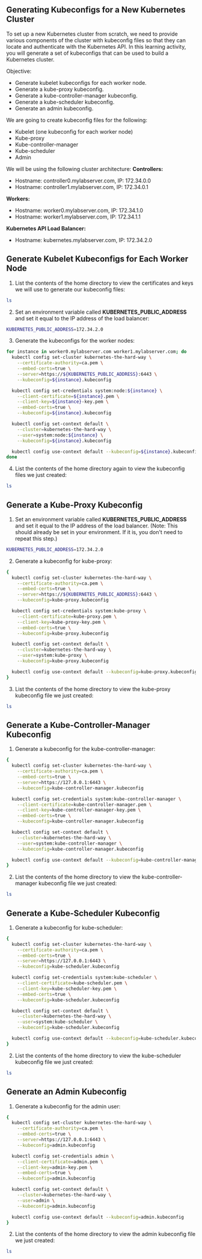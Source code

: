 ## Generating Kubeconfigs for a New Kubernetes Cluster
To set up a new Kubernetes cluster from scratch, we need to provide various components of the cluster with kubeconfig files so that they can locate and authenticate with the Kubernetes API. In this learning activity, you will generate a set of kubeconfigs that can be used to build a Kubernetes cluster.

Objective:
- Generate kubelet kubeconfigs for each worker node.
- Generate a kube-proxy kubeconfig.
- Generate a kube-controller-manager kubeconfig.
- Generate a kube-scheduler kubeconfig.
- Generate an admin kubeconfig.

We are going to create kubeconfig files for the following:
- Kubelet (one kubeconfig for each worker node)
- Kube-proxy
- Kube-controller-manager
- Kube-scheduler
- Admin
  
We will be using the following cluster architecture:
**Controllers:**
- Hostname: controller0.mylabserver.com, IP: 172.34.0.0
- Hostname: controller1.mylabserver.com, IP: 172.34.0.1

**Workers:**
- Hostname: worker0.mylabserver.com, IP: 172.34.1.0
- Hostname: worker1.mylabserver.com, IP: 172.34.1.1

**Kubernetes API Load Balancer:**
- Hostname: kubernetes.mylabserver.com, IP: 172.34.2.0

## Generate Kubelet Kubeconfigs for Each Worker Node
1. List the contents of the home directory to view the certificates and keys we will use to generate our kubeconfig files:
```bash
ls
```
2. Set an environment variable called **KUBERNETES_PUBLIC_ADDRESS** and set it equal to the IP address of the load balancer:
```bash
KUBERNETES_PUBLIC_ADDRESS=172.34.2.0
```
3. Generate the kubeconfigs for the worker nodes:
```bash
for instance in worker0.mylabserver.com worker1.mylabserver.com; do
  kubectl config set-cluster kubernetes-the-hard-way \
    --certificate-authority=ca.pem \
    --embed-certs=true \
    --server=https://${KUBERNETES_PUBLIC_ADDRESS}:6443 \
    --kubeconfig=${instance}.kubeconfig

  kubectl config set-credentials system:node:${instance} \
    --client-certificate=${instance}.pem \
    --client-key=${instance}-key.pem \
    --embed-certs=true \
    --kubeconfig=${instance}.kubeconfig

  kubectl config set-context default \
    --cluster=kubernetes-the-hard-way \
    --user=system:node:${instance} \
    --kubeconfig=${instance}.kubeconfig

  kubectl config use-context default --kubeconfig=${instance}.kubeconfig
done
```
4. List the contents of the home directory again to view the kubeconfig files we just created:
```bash
ls
```

## Generate a Kube-Proxy Kubeconfig
1. Set an environment variable called **KUBERNETES_PUBLIC_ADDRESS** and set it equal to the IP address of the load balancer. (Note: This should already be set in your environment. If it is, you don't need to repeat this step.)
```bash
KUBERNETES_PUBLIC_ADDRESS=172.34.2.0
```
2. Generate a kubeconfig for kube-proxy:
```bash
{
  kubectl config set-cluster kubernetes-the-hard-way \
    --certificate-authority=ca.pem \
    --embed-certs=true \
    --server=https://${KUBERNETES_PUBLIC_ADDRESS}:6443 \
    --kubeconfig=kube-proxy.kubeconfig

  kubectl config set-credentials system:kube-proxy \
    --client-certificate=kube-proxy.pem \
    --client-key=kube-proxy-key.pem \
    --embed-certs=true \
    --kubeconfig=kube-proxy.kubeconfig

  kubectl config set-context default \
    --cluster=kubernetes-the-hard-way \
    --user=system:kube-proxy \
    --kubeconfig=kube-proxy.kubeconfig

  kubectl config use-context default --kubeconfig=kube-proxy.kubeconfig
}
```
3. List the contents of the home directory to view the kube-proxy kubeconfig file we just created:
```bash
ls
```

## Generate a Kube-Controller-Manager Kubeconfig
1. Generate a kubeconfig for the kube-controller-manager:
```bash
{
  kubectl config set-cluster kubernetes-the-hard-way \
    --certificate-authority=ca.pem \
    --embed-certs=true \
    --server=https://127.0.0.1:6443 \
    --kubeconfig=kube-controller-manager.kubeconfig

  kubectl config set-credentials system:kube-controller-manager \
    --client-certificate=kube-controller-manager.pem \
    --client-key=kube-controller-manager-key.pem \
    --embed-certs=true \
    --kubeconfig=kube-controller-manager.kubeconfig

  kubectl config set-context default \
    --cluster=kubernetes-the-hard-way \
    --user=system:kube-controller-manager \
    --kubeconfig=kube-controller-manager.kubeconfig

  kubectl config use-context default --kubeconfig=kube-controller-manager.kubeconfig
}
```
2. List the contents of the home directory to view the kube-controller-manager kubeconfig file we just created:
```bash
ls
```

## Generate a Kube-Scheduler Kubeconfig
1. Generate a kubeconfig for kube-scheduler:
```bash
{
  kubectl config set-cluster kubernetes-the-hard-way \
    --certificate-authority=ca.pem \
    --embed-certs=true \
    --server=https://127.0.0.1:6443 \
    --kubeconfig=kube-scheduler.kubeconfig

  kubectl config set-credentials system:kube-scheduler \
    --client-certificate=kube-scheduler.pem \
    --client-key=kube-scheduler-key.pem \
    --embed-certs=true \
    --kubeconfig=kube-scheduler.kubeconfig

  kubectl config set-context default \
    --cluster=kubernetes-the-hard-way \
    --user=system:kube-scheduler \
    --kubeconfig=kube-scheduler.kubeconfig

  kubectl config use-context default --kubeconfig=kube-scheduler.kubeconfig
}
```
2. List the contents of the home directory to view the kube-scheduler kubeconfig file we just created:
```bash
ls
```

## Generate an Admin Kubeconfig
1. Generate a kubeconfig for the admin user:
```bash
{
  kubectl config set-cluster kubernetes-the-hard-way \
    --certificate-authority=ca.pem \
    --embed-certs=true \
    --server=https://127.0.0.1:6443 \
    --kubeconfig=admin.kubeconfig

  kubectl config set-credentials admin \
    --client-certificate=admin.pem \
    --client-key=admin-key.pem \
    --embed-certs=true \
    --kubeconfig=admin.kubeconfig

  kubectl config set-context default \
    --cluster=kubernetes-the-hard-way \
    --user=admin \
    --kubeconfig=admin.kubeconfig

  kubectl config use-context default --kubeconfig=admin.kubeconfig
}
```
2. List the contents of the home directory to view the admin kubeconfig file we just created:
```bash
ls
```
